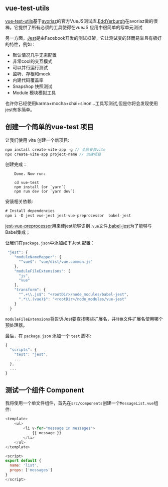 ## vue-test-utils
[vue-test-utils](https://github.com/vuejs/vue-test-utils)基于[avoriaz](https://github.com/eddyerburgh/avoriaz)的官方VueJS测试库.[EddYerburgh](https://twitter.com/EddYerburgh)在avoriaz做的很棒。它提供了所有必须的工具使得在vueJS 应用中很简单的写单元测试

另一方面，[Jest](https://jestjs.io/)是由Facebook开发的测试框架，它让测试变的轻而易举且有极好的特性，例如：
* 默认情况几乎无需配置
* 非常cool的交互模式
* 可以并行运行测试
* 监听、存根和mock
* 内建代码覆盖率
* Snapshop 快照测试
* Module 模块模拟工具

也许你已经使用karma+mocha+chai+sinon...工具写测试,但是你将会发现使用jest有多简单。

## 创建一个简单的vue-test 项目

让我们使用 vite 创建一个新项目:
```js
npm install create-vite-app -g // 全局安装vite
npx create-vite-app project-name // 创建项目

```
创建完成：
```
    Done. Now run:

    cd vue-test
    npm install (or `yarn`)
    npm run dev (or `yarn dev`)
```
安装相关依赖:
```js
# Install dependencies
npm i -D jest vue-jest jest-vue-preprocessor  babel-jest 

```
[jest-vue-preprocessor](https://github.com/vire/jest-vue-preprocessor)用来使jest能够识别`.vue`文件,[babel-jest](https://github.com/babel/babel-jest)为了能够与Babel集成；

让我们在`package.json`中添加如下Jest 配置：
```js
 "jest": {
    "moduleNameMapper": {
      "^vue$": "vue/dist/vue.common.js"
    },
    "moduleFileExtensions": [
      "js",
      "vue"
    ],
    "transform": {
      "^.+\\.js$": "<rootDir>/node_modules/babel-jest",
      ".*\\.(vue)$": "<rootDir>/node_modules/vue-jest"
    }
  }
```
`moduleFileExtensions`将告诉Jest要查找哪些扩展名，并`转换`文件扩展名使用哪个预处理器。

最后，在 `package.json` 添加一个 `test` 脚本:
```js
{
  "scripts": {
    "test": "jest",
    ...
  },
  ...
}

```
## 测试一个组件 Component
我将使用一个单文件组件，首先在`src/components`创建一个`MessageList.vue`组件:
```js
<template>
    <ul>
        <li v-for="message in messages">
            {{ message }}
        </li>
    </ul>
</template>

<script>
export default {
  name: 'list',
  props: ['messages']
}
</script>
```